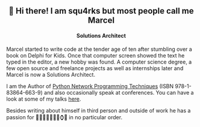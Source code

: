 <h2 align="center">👋 Hi there! I am squ4rks but most people call me Marcel</h2>
<h4 align="center">Solutions Architect</h4>

Marcel started to write code at the tender age of ten after stumbling over a book on Delphi for Kids. Once that computer screen showed the text he typed in the editor, a new hobby was found. A computer science degree, a few open source and freelance projects as well as internships later and Marcel is now a Solutions Architect. 

I am the Author of [Python Network Programming Techniques](https://www.packtpub.com/product/python-network-programming-techniques/9781838646639) (ISBN 978-1-83864-663-9) and also occasionally speak at conferences. You can have a look at some of my talks [here](https://marcel.nlogn.org/category/talks.html).

Besides writing about himself in third person and outside of work he has a passion for 🏊‍♂️🚴‍♂️🏃‍♂️🗻⌚️🍣 in no particular order. 

<!--
**sQu4rks/squ4rks** is a ✨ _special_ ✨ repository because its `README.md` (this file) appears on your GitHub profile.

Here are some ideas to get you started:

- 🔭 I’m currently working on ...
- 🌱 I’m currently learning ...
- 👯 I’m looking to collaborate on ...
- 🤔 I’m looking for help with ...
- 💬 Ask me about ...
- 📫 How to reach me: ...
- 😄 Pronouns: ...
- ⚡ Fun fact: ...
-->
